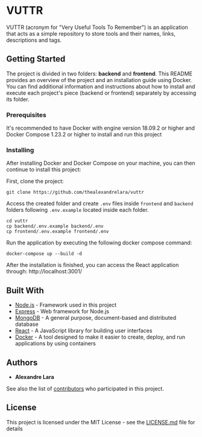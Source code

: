 # VUTTR

VUTTR (acronym for "Very Useful Tools To Remember") is an application that acts as a simple repository to store tools and their names, links, descriptions and tags.

## Getting Started

The project is divided in two folders: **backend** and **frontend**. This README provides an overview of the project and an installation guide using Docker. You can find additional information and instructions about how to install and execute each project's piece (backend or frontend) separately by accessing its folder.

### Prerequisites

It's recommended to have Docker with engine version 18.09.2 or higher and Docker Compose 1.23.2 or higher to install and run this project

### Installing

After installing Docker and Docker Compose on your machine, you can then continue to install this project:

First, clone the project:

```
git clone https://github.com/thealexandrelara/vuttr
```

Access the created folder and create `.env` files inside `frontend` and `backend` folders following `.env.example` located inside each folder.

```
cd vuttr
cp backend/.env.example backend/.env
cp frontend/.env.example frontend/.env
```

Run the application by executing the following docker compose command:

```
docker-compose up --build -d
```

After the installation is finished, you can access the React application through: http://localhost:3001/

## Built With

- [Node.js](https://nodejs.org/) - Framework used in this project
- [Express](https://expressjs.com/) - Web framework for Node.js
- [MongoDB](https://www.mongodb.com/) - A general purpose, document-based and distributed database
- [React](https://reactjs.org/) - A JavaScript library for building user interfaces
- [Docker](https://www.docker.com/) - A tool designed to make it easier to create, deploy, and run applications by using containers

## Authors

- **Alexandre Lara**

See also the list of [contributors](https://github.com/thealexandrelara/vuttr/contributors) who participated in this project.

## License

This project is licensed under the MIT License - see the [LICENSE.md](LICENSE.md) file for details
